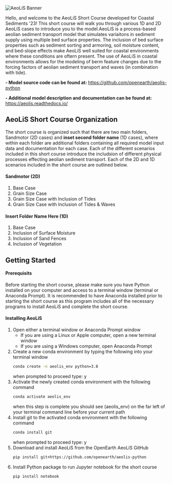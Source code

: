 ![AeoLiS Banner](https://github.com/openearth/aeolis-shortcourse/blob/main/Sandmotor/notebooks/logo.png)

Hello, and welcome to the AeoLiS Short Course developed for Coastal Sediments '23! This short course will walk you through various 1D 
and 2D AeoLiS cases to introduce you to the model.AeoLiS is a process-based aeolian sediment transport model that simulates variaitons 
in sediment supply using multiple bed surface properties. The inclusion of bed surface properties such as sediment sorting and armoring, 
soil moisture content, and bed-slope effects make AeoLiS well suited for coastal environments where these conditions are oftern present. 
The use of AeoLiS in coastal environments allows for the modeling of berm feature changes due to the forcing factors of aeolian sediment 
transport and waves (in combination with tide).

   **- Model source code can be found at:** https://github.com/openearth/aeolis-python

   **- Additional model description and documentation can be found at:** https://aeolis.readthedocs.io/

## AeoLiS Short Course Organization

The short course is organized such that there are two main folders, Sandmotor (2D cases) and **inset second folder name** (1D cases),
where within each folder are additional folders containing all required model input data and documentation for each case. Each of the 
different scenarios included in this short course introduce the includsion of different physical processes effecting aeolian sediment
transport. Each of the 2D and 1D scenarios included in the short course are outlined below.

#### Sandmotor (2D)
      
   1. Base Case 
   2. Grain Size Case 
   3. Grain Size Case with Inclusion of Tides 
   4. Grain Size Case with Inclusion of Tides & Waves 
  
#### Insert Folder Name Here (1D)
      
   1. Base Case 
   2. Inclusion of Surface Moisture
   3. Inclusion of Sand Fences
   4. Inclusion of Vegetation

## Getting Started

#### Prerequisits

Before starting the short course, please make sure you have Python installed on your computer and access to a terminal window (terminal or Anaconda Prompt). 
It is recommended to have Anaconda installed prior to starting the short course as this program includes all of the necessary programs to install AeoLiS and complete the short course. 

#### Installing AeoLiS

1. Open either a terminal window or Anaconda Prompt window
   - If you are using a Linux or Apple computer, open a new terminal window
   - If you are using a Windows computer, open Anaconda Prompt 
2. Create a new conda environment by typing the following into your terminal window
   ```sh
   conda create -n aeolis_env python=3.8
   ```
   when prompted to proceed type: y
3. Activate the newly created conda environment with the following command
   ```sh
   conda activate aeolis_env
   ```
   when this step is complete you should see (aeolis_env) on the far left of your terminal command line before your current path
4. Install git to the activated conda environment with the following command
   ```sh
   conda install git
   ```
   when prompted to proceed type: y
5. Download and install AeoLiS from the OpenEarth AeoLiS GitHub
   ```sh
   pip install git+https://github.com/openearth/aeolis-python
   ```
6. Install Python package to run Jupyter notebook for the short course
   ```sh
   pip install notebook
   ```
